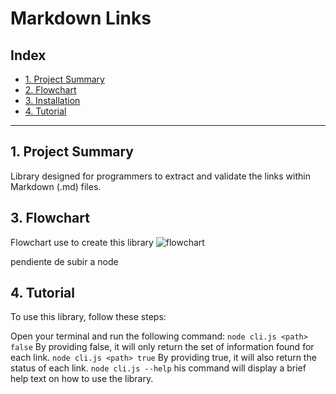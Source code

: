 # Markdown Links

## Index

* [1. Project Summary](#2-proyect-summary)
* [2. Flowchart](#3-flowchart )
* [3. Installation](#3-installation)
* [4. Tutorial](#4-tutorial)

***

## 1. Project Summary

Library designed for programmers to extract and validate the links within Markdown (.md) files.

## 3. Flowchart 
Flowchart use to create this library
![flowchart](".images/FlowchartForReadme")

pendiente de subir a node

## 4. Tutorial

To use this library, follow these steps:

Open your terminal and run the following command:
`node cli.js <path> false`
By providing false, it will only return the set of information found for each link.
`node cli.js <path> true`
By providing true, it will also return the status of each link.
`node cli.js --help`
his command will display a brief help text on how to use the library.